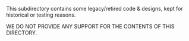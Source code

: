 This subdirectory contains some legacy/retired code & designs, kept for historical or testing reasons.

WE DO NOT PROVIDE ANY SUPPORT FOR THE CONTENTS OF THIS DIRECTORY.